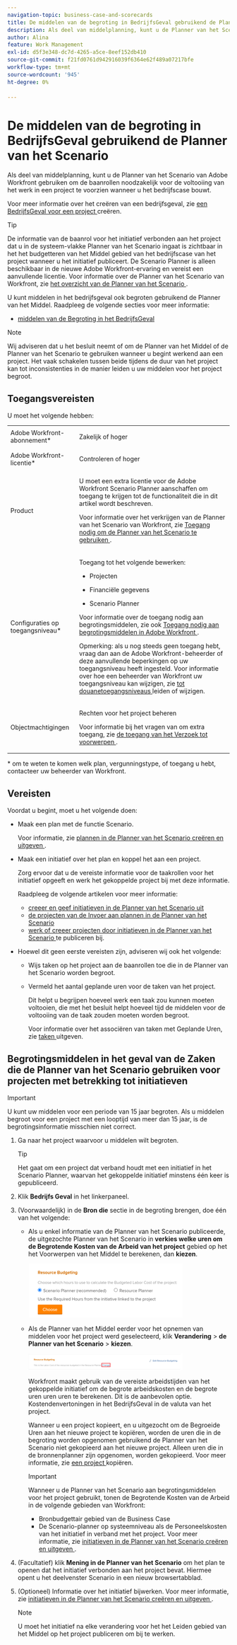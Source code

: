 ```yaml
---
navigation-topic: business-case-and-scorecards
title: De middelen van de begroting in BedrijfsGeval gebruikend de Planner van het Scenario
description: Als deel van middelplanning, kunt u de Planner van het Scenario van Adobe Workfront gebruiken om de baanrollen noodzakelijk voor de voltooiing van het werk in een project te voorzien wanneer u het bedrijfscase bouwt.
author: Alina
feature: Work Management
exl-id: d5f3e348-dc7d-4265-a5ce-8eef152db410
source-git-commit: f21fd0761d942916039f6364e62f489a07217bfe
workflow-type: tm+mt
source-wordcount: '945'
ht-degree: 0%

---
```


# De middelen van de begroting in BedrijfsGeval gebruikend de Planner van het Scenario

Als deel van middelplanning, kunt u de Planner van het Scenario van Adobe Workfront gebruiken om de baanrollen noodzakelijk voor de voltooiing van het werk in een project te voorzien wanneer u het bedrijfscase bouwt.

Voor meer informatie over het creëren van een bedrijfsgeval, zie [ een BedrijfsGeval voor een project ](../../../manage-work/projects/define-a-business-case/create-business-case.md) creëren.

>[!TIP]
>
>De informatie van de baanrol voor het initiatief verbonden aan het project dat u in de systeem-vlakke Planner van het Scenario ingaat is zichtbaar in het het budgetteren van het Middel gebied van het bedrijfscase van het project wanneer u het initiatief publiceert. De Scenario Planner is alleen beschikbaar in de nieuwe Adobe Workfront-ervaring en vereist een aanvullende licentie. Voor informatie over de Planner van het Scenario van Workfront, zie [ het overzicht van de Planner van het Scenario ](../../../scenario-planner/scenario-planner-overview.md).

U kunt middelen in het bedrijfsgeval ook begroten gebruikend de Planner van het Middel. Raadpleeg de volgende secties voor meer informatie:

* [ middelen van de Begroting in het BedrijfsGeval ](../../../manage-work/projects/define-a-business-case/budget-resources-in-business-case.md)
  <!--* [Budget resources by project in the Resource Planner](../../../resource-mgmt/resource-planning/budget-by-project-resource-planner-d.md)-->

>[!NOTE]
>
>Wij adviseren dat u het besluit neemt of om de Planner van het Middel of de Planner van het Scenario te gebruiken wanneer u begint werkend aan een project. Het vaak schakelen tussen beide tijdens de duur van het project kan tot inconsistenties in de manier leiden u uw middelen voor het project begroot.

## Toegangsvereisten

U moet het volgende hebben:

<table style="table-layout:auto"> 
 <col> 
 </col> 
 <col> 
 </col> 
 <tbody> 
  <tr> 
   <td role="rowheader">Adobe Workfront-abonnement*</td> 
   <td> <p>Zakelijk of hoger</p> </td> 
  </tr> 
  <tr> 
   <td role="rowheader">Adobe Workfront-licentie*</td> 
   <td> <p>Controleren of hoger</p> </td> 
  </tr> 
  <tr> 
   <td role="rowheader">Product</td> 
   <td> <p>U moet een extra licentie voor de Adobe Workfront Scenario Planner aanschaffen om toegang te krijgen tot de functionaliteit die in dit artikel wordt beschreven.</p> <p>Voor informatie over het verkrijgen van de Planner van het Scenario van Workfront, zie <a href="../../../scenario-planner/access-needed-to-use-sp.md" class="MCXref xref"> Toegang nodig om de Planner van het Scenario te gebruiken </a>. </p> </td> 
  </tr> 
  <tr> 
   <td role="rowheader">Configuraties op toegangsniveau*</td> 
   <td> <p>Toegang tot het volgende bewerken: </p> 
    <ul> 
     <li> <p>Projecten</p> </li> 
     <li> <p>Financiële gegevens</p> </li> 
     <li> <p>Scenario Planner </p> </li> 
    </ul> <p>Voor informatie over de toegang nodig aan begrotingsmiddelen, zie ook <a href="../../../resource-mgmt/resource-planning/access-needed-to-budget-resources.md" class="MCXref xref"> Toegang nodig aan begrotingsmiddelen in Adobe Workfront </a>.</p> <p>Opmerking: als u nog steeds geen toegang hebt, vraag dan aan de Adobe Workfront-beheerder of deze aanvullende beperkingen op uw toegangsniveau heeft ingesteld. Voor informatie over hoe een beheerder van Workfront uw toegangsniveau kan wijzigen, zie <a href="../../../administration-and-setup/add-users/configure-and-grant-access/create-modify-access-levels.md" class="MCXref xref"> tot douanetoegangsniveaus </a> leiden of wijzigen.</p> </td> 
  </tr> 
  <tr> 
   <td role="rowheader">Objectmachtigingen</td> 
   <td> <p>Rechten voor het project beheren</p> <p>Voor informatie bij het vragen van om extra toegang, zie <a href="../../../workfront-basics/grant-and-request-access-to-objects/request-access.md" class="MCXref xref"> de toegang van het Verzoek tot voorwerpen </a>.</p> </td> 
  </tr> 
 </tbody> 
</table>

&#42; om te weten te komen welk plan, vergunningstype, of toegang u hebt, contacteer uw beheerder van Workfront.

## Vereisten

Voordat u begint, moet u het volgende doen:

* Maak een plan met de functie Scenario.

  Voor informatie, zie [ plannen in de Planner van het Scenario creëren en uitgeven ](../../../scenario-planner/create-and-edit-plans.md).

* Maak een initiatief over het plan en koppel het aan een project.

  Zorg ervoor dat u de vereiste informatie voor de taakrollen voor het initiatief opgeeft en werk het gekoppelde project bij met deze informatie.

  Raadpleeg de volgende artikelen voor meer informatie:

   * [ creeer en geef initiatieven in de Planner van het Scenario uit ](../../../scenario-planner/create-and-edit-initiatives.md)
   * [ de projecten van de Invoer aan plannen in de Planner van het Scenario ](../../../scenario-planner/import-projects-to-plans.md)
   * [ werk of creeer projecten door initiatieven in de Planner van het Scenario ](../../../scenario-planner/publish-scenarios-update-projects.md) te publiceren bij.

* Hoewel dit geen eerste vereisten zijn, adviseren wij ook het volgende:

   * Wijs taken op het project aan de baanrollen toe die in de Planner van het Scenario worden begroot.
   * Vermeld het aantal geplande uren voor de taken van het project.

     Dit helpt u begrijpen hoeveel werk een taak zou kunnen moeten voltooien, die met het besluit helpt hoeveel tijd de middelen voor de voltooiing van de taak zouden moeten worden begroot.

     Voor informatie over het associëren van taken met Geplande Uren, zie [ taken ](../../../manage-work/tasks/manage-tasks/edit-tasks.md) uitgeven.

## Begrotingsmiddelen in het geval van de Zaken die de Planner van het Scenario gebruiken voor projecten met betrekking tot initiatieven

>[!IMPORTANT]
>
>U kunt uw middelen voor een periode van 15 jaar begroten. Als u middelen begroot voor een project met een looptijd van meer dan 15 jaar, is de begrotingsinformatie misschien niet correct.
><!--
><MadCap:conditionalText data-mc-conditions="QuicksilverOrClassic.Draft mode">>
>(is this still accurate for the Scenario Planner?)>
></MadCap:conditionalText>>
>-->

1. Ga naar het project waarvoor u middelen wilt begroten.

   >[!TIP]
   >
   >Het gaat om een project dat verband houdt met een initiatief in het Scenario Planner, waarvan het gekoppelde initiatief minstens één keer is gepubliceerd.

1. Klik **Bedrijfs Geval** in het linkerpaneel.
1. (Voorwaardelijk) in de **Bron die** sectie in de begroting brengen, doe één van het volgende:

   * Als u enkel informatie van de Planner van het Scenario publiceerde, de uitgezochte Planner van het Scenario in **verkies welke uren om de Begrotende Kosten van de Arbeid van het project** gebied op het het Voorwerpen van het Middel te berekenen, dan **kiezen**.

     ![ Bedrijfs geval in de Planner van het Middel met Choose knoop ](assets/business-case-sp-selected-with-choose-button-350x121.png)

   * Als de Planner van het Middel eerder voor het opnemen van middelen voor het project werd geselecteerd, klik **Verandering** > **de Planner van het Scenario** > **kiezen**.

     ![ Bedrijfs geval in de Planner van het scenario met Choose knoop ](assets/business-case-rp-selected-change-option-to-switch-to-sp-highlighted-350x37.png)

     Workfront maakt gebruik van de vereiste arbeidstijden van het gekoppelde initiatief om de begrote arbeidskosten en de begrote uren uren uren te berekenen. Dit is de aanbevolen optie. Kostendenvertoningen in het BedrijfsGeval in de valuta van het project.

     Wanneer u een project kopieert, en u uitgezocht om de Begroeide Uren aan het nieuwe project te kopiëren, worden de uren die in de begroting worden opgenomen gebruikend de Planner van het Scenario niet gekopieerd aan het nieuwe project. Alleen uren die in de bronnenplanner zijn opgenomen, worden gekopieerd. Voor meer informatie, zie [ een project ](../manage-projects/copy-project.md) kopiëren.

     >[!IMPORTANT]
     >
     >Wanneer u de Planner van het Scenario aan begrotingsmiddelen voor het project gebruikt, tonen de Begrotende Kosten van de Arbeid in de volgende gebieden van Workfront:
     >
     >   
     >   
     >   * Bronbudgettair gebied van de Business Case
     >   * De Scenario-planner op systeemniveau als de Personeelskosten van het initiatief in verband met het project. Voor meer informatie, zie [ initiatieven in de Planner van het Scenario creëren en uitgeven ](../../../scenario-planner/create-and-edit-initiatives.md).
     >   
     >

1. (Facultatief) klik **Mening in de Planner van het Scenario** om het plan te openen dat het initiatief verbonden aan het project bevat. Hiermee opent u het deelvenster Scenario in een nieuw browsertabblad.
1. (Optioneel) Informatie over het initiatief bijwerken. Voor meer informatie, zie [ initiatieven in de Planner van het Scenario creëren en uitgeven ](../../../scenario-planner/create-and-edit-initiatives.md).

   >[!NOTE]
   >
   >U moet het initiatief na elke verandering voor het het Leiden gebied van het Middel op het project publiceren om bij te werken.
